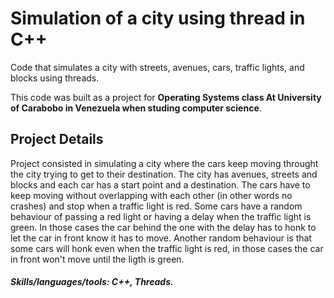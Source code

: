 # Simulation of a city using thread in C++

Code that simulates a city with streets, avenues, cars, traffic lights, and blocks using threads.

This code was built as a project for **Operating Systems class At University of Carabobo in Venezuela when studing computer science**.

## Project Details

Project consisted in simulating a city where the cars keep moving throught the city trying to get to their destination. 
The city has avenues, streets and blocks and each car has a start point and a destination. 
The cars have to keep moving without overlapping with each other (in other words no crashes) and stop when a traffic light is red. 
Some cars have a random behaviour of passing a red light or having a delay when the traffic light is green. In those cases the car behind the one with the delay has to honk to let the car in front know it has to move. 
Another random behaviour is that some cars will honk even when the traffic light is red, in those cases the car in front won't move until the ligth is green.


##### Skills/languages/tools: C++, Threads.





